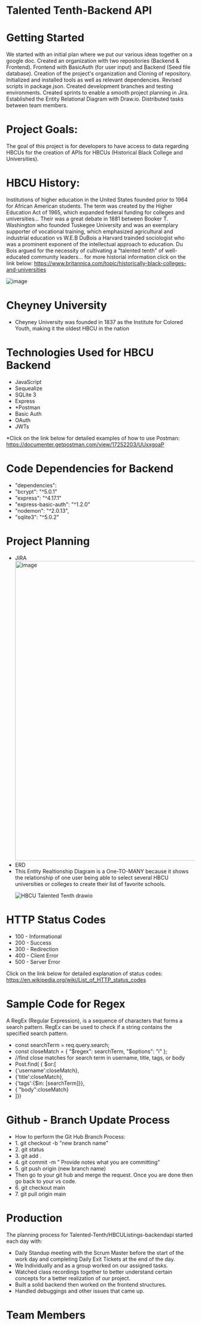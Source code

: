 # Talented Tenth-Backend API

# Getting Started
We started with an initial plan where we put our various ideas together on a google doc. Created an organization with two repositories (Backend & Frontend). Frontend with BasicAuth (for user input) and Backend (Seed file database). Creation of the project's organization and Cloning of repository. Initialized and installed tools as well as relevant dependencies. Revised scripts in package.json. Created development branches and testing environments. Created sprints to enable a smooth project planning in Jira. Established the Entity Relational Diagram with Draw.io. Distributed tasks between team members.

# Project Goals:
The goal of this project is for developers to have access to data regarding HBCUs for the creation of APIs for HBCUs (Historical Black College and Universities).

# HBCU History:
Institutions of higher education in the United States founded prior to 1964 for African American students. The term was created by the Higher Education Act of 1965, which expanded federal funding for colleges and universities... Their was a great debate in 1881 between Booker T. Washington who founded Tuskegee University and was an exemplary supporter of vocational training, which emphasized agricultural and industrial education vs W.E.B DuBois a Harvard trainded sociologist who was a prominent exponent of the intellectual approach to education. Du Bois argued for the necessity of cultivating a "talented tenth" of well-educated community leaders... for more historial information click on the link below:
https://www.britannica.com/topic/historically-black-colleges-and-universities


![image](https://user-images.githubusercontent.com/94479449/163096021-a134fee9-d716-4059-ba39-100cd0365c6e.png)
# Cheyney University
<ul>
<li>Cheyney University was founded in 1837 as the Institute
for Colored Youth, making it the oldest HBCU in the nation</li>
</ul>
  
# Technologies Used for HBCU Backend
<ul>
<li>JavaScript</li>
<li>Sequealize</li>
<li>SQLite 3</li>
<li>Express</li>
<li>*Postman</li>
<li>Basic Auth</li>
<li>OAuth</li>
<li>JWTs</li>
</ul>

*Click on the link below for detailed examples of how to use Postman:
https://documenter.getpostman.com/view/17252203/UUxxgoaP

# Code Dependencies for Backend
<ul>
<li>"dependencies":</i>
<li>"bcrypt": "^5.0.1"</i>
<li>"express": "^4.17.1"</i>
<li>"express-basic-auth": "^1.2.0"</i>
<li>"nodemon": "^2.0.13", </i>
<li>"sqlite3": "^5.0.2"</i>
</ul>


# Project Planning

<ul>
<li>JIRA</i>
<img width="800" alt="image" src="https://user-images.githubusercontent.com/94479449/162358989-2d3f25dc-157f-47c5-8afb-bd5ed3460156.png">


<li>ERD</i>

<li>This Entity Realtionship Diagram is a One-TO-MANY because it shows the relationship of one user being able to select several HBCU universities or colleges to create their list of favorite schools.</i>

![HBCU Talented Tenth drawio](https://user-images.githubusercontent.com/94479449/163228700-f27f1730-b5ed-48a6-bbe0-56e074bc7baf.png)

</ul>

# HTTP Status Codes

<ul>
<li>100 - Informational</i>
<li>200 - Success</i>
<li>300 - Redirection</i>
<li>400 - Client Error</i>
<li>500 - Server Error</i>
</ul>

Click on the link below for detailed explanation of status codes:
https://en.wikipedia.org/wiki/List_of_HTTP_status_codes

# Sample Code for Regex
A RegEx (Regular Expression), is a sequence of characters that forms a search pattern. RegEx can be used to check if a string contains the specified search pattern.

<ul>
<li>const searchTerm = req.query.search;</i>
  <li>const closeMatch = { "$regex": searchTerm, "$options": "i" };</i>
 <li>//find close matches for search term in username, title, tags, or body</i>
 <li>Post.find( { $or:[</i> 
    <li>{'username':closeMatch},</i>
    <li>{'title':closeMatch},</i> 
    <li>{'tags':{$in: [searchTerm]}},</i> 
    <li>{ "body":closeMatch}</i>
 <li>]})</i>
</ul>

# Github - Branch Update Process
<ul>
<li>How to perform the Git Hub Branch Process:</i>
<li>1. git checkout -b "new branch name"</i>
<li>2. git status</i>
<li>3. git add .</i>
<li>4. git commit -m " Provide notes what you are committing"</i>
<li>5. git push origin (new branch name)</i>
<li>Then go to your git hub and merge the request. Once you are done then go back to your vs code.</i>
<li>6. git checkout main</i>
<li>7. git pull origin main</i>
</ul>


  
# Production
The planning process for Talented-Tenth/HBCUListings-backendapi started each day with:
- Daily Standup meeting with the Scrum Master before the start of the work day and completing Daily Exit Tickets at the   end of the day.
- We Individually and as a group worked on our assigned tasks.
- Watched class recordings together to better understand certain concepts for a better realization of our project.
- Built a solid backend then worked on the frontend structures.
- Handled debuggings and other issues that came up.

# Team Members
